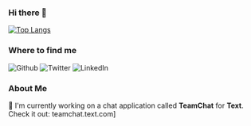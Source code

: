 ### Hi there 👋

[![Top Langs](https://github-readme-stats.vercel.app/api/top-langs/?username=jeziorskilukasz&layout=compact)](https://github.com/jeziorskilukasz/github-readme-stats)

<h3>Where to find me</h3>
<p><a href="https://github.com/jeziorskilukasz" target="_blank" style="text-decoration: none;"><img alt="Github" src="https://img.shields.io/badge/GitHub-%2312100E.svg?&style=for-the-badge&logo=Github&logoColor=white" /></a> <a href="https://x.com/JeziorskiLukasz" target="_blank" style="text-decoration: none;"><img alt="Twitter" src="https://img.shields.io/badge/twitter-%231DA1F2.svg?&style=for-the-badge&logo=twitter&logoColor=white" /></a> <a href="https://www.linkedin.com/in/l-jeziorski" target="_blank" style="text-decoration: none;"><img alt="LinkedIn" src="https://img.shields.io/badge/linkedin-%230077B5.svg?&style=for-the-badge&logo=linkedin&logoColor=white" /></a></p>

<h3>About Me</h3>
<p>
🔭 I'm currently working on a chat application called <b>TeamChat</b> for <a href="https://text.com" target="_blank" style="text-decoration: none;"><b>Text</b></a>.  
Check it out: <a href="https://teamchat.text.com/" target="_blank" style="text-decoration: none;">teamchat.text.com]</a>
</p>

<!--
**jeziorskilukasz/jeziorskilukasz** is a ✨ _special_ ✨ repository because its `README.md` (this file) appears on your GitHub profile.

Here are some ideas to get you started:

- 🔭 I’m currently working on ...
- 🌱 I’m currently learning ...
- 👯 I’m looking to collaborate on ...
- 🤔 I’m looking for help with ...
- 💬 Ask me about ...
- 📫 How to reach me: ...
- 😄 Pronouns: ...
- ⚡ Fun fact: ...
-->
